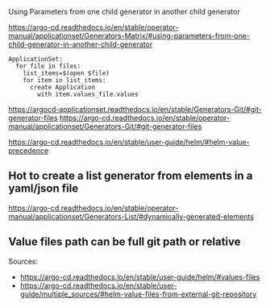 Using Parameters from one child generator in another child generator

https://argo-cd.readthedocs.io/en/stable/operator-manual/applicationset/Generators-Matrix/#using-parameters-from-one-child-generator-in-another-child-generator

```
ApplicationSet:
  for file in files:
    list_items=$(open $file)
    for item in list_items:
      create Application
        with item.values_file.values
```

https://argocd-applicationset.readthedocs.io/en/stable/Generators-Git/#git-generator-files
https://argo-cd.readthedocs.io/en/stable/operator-manual/applicationset/Generators-Git/#git-generator-files

https://argo-cd.readthedocs.io/en/stable/user-guide/helm/#helm-value-precedence

## Hot to create a list generator from elements in a yaml/json file

https://argo-cd.readthedocs.io/en/stable/operator-manual/applicationset/Generators-List/#dynamically-generated-elements

## Value files path can be full git path or relative

Sources:

- https://argo-cd.readthedocs.io/en/stable/user-guide/helm/#values-files
- https://argo-cd.readthedocs.io/en/stable/user-guide/multiple_sources/#helm-value-files-from-external-git-repository
